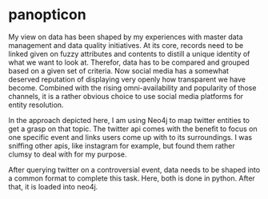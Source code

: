 # panopticon
My view on data has been shaped by my experiences with master data management and data quality initiatives. At its core, records need to be linked given on fuzzy attributes and contents to distill a unique identity of what we want to look at. Therefor, data has to be compared and grouped based on a given set of criteria. Now social media has a somewhat deserved reputation of displaying very openly how transparent we have become. Combined with the rising omni-availability and popularity of those channels, it is a rather obvious choice to use social media platforms for entity resolution.

In the approach depicted here, I am using Neo4j to map twitter entities to get a grasp on that topic. The twitter api comes with the benefit to focus on one specific event and links users come up with to its surroundings. I was sniffing other apis, like instagram for example, but found them rather clumsy to deal with for my purpose.      

After querying twitter on a controversial event, data needs to be shaped into a common format to complete this task. Here, both is done in python. After that, it is loaded into neo4j.
